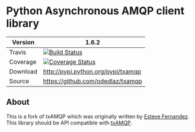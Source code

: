 Python Asynchronous AMQP client library 
================================

|Version|1.6.2|
|---|---|
|Travis|[![Build Status](https://travis-ci.org/odedlaz/txamqp.svg?branch=master)](https://travis-ci.org/odedlaz/txamqp)|
|Coverage|[![Coverage Status](https://coveralls.io/repos/github/odedlaz/txamqp/badge.svg)](https://coveralls.io/github/odedlaz/txamqp)|
|Download|http://pypi.python.org/pypi/txamqp|
|Source|https://github.com/odedlaz/txamqp|

About
-----

This is a fork of txAMQP which was originally written by [Esteve Fernandez](https://github.com/esteve).
This library should be API compatible with [txAMQP](https://launchpad.net/txamqp).
